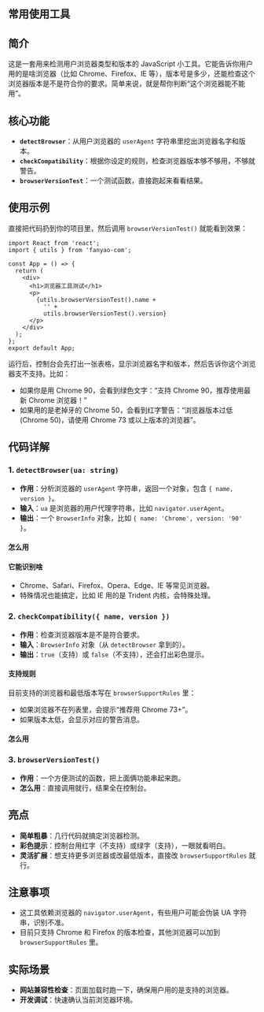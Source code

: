 ## 常用使用工具

## 简介

这是一套用来检测用户浏览器类型和版本的 JavaScript 小工具。它能告诉你用户用的是啥浏览器（比如 Chrome、Firefox、IE 等），版本号是多少，还能检查这个浏览器版本是不是符合你的要求。简单来说，就是帮你判断“这个浏览器能不能用”。

## 核心功能

- **`detectBrowser`**：从用户浏览器的 `userAgent` 字符串里挖出浏览器名字和版本。
- **`checkCompatibility`**：根据你设定的规则，检查浏览器版本够不够用，不够就警告。
- **`browserVersionTest`**：一个测试函数，直接跑起来看看结果。

## 使用示例

直接把代码扔到你的项目里，然后调用 `browserVersionTest()` 就能看到效果：

```tsx
import React from 'react';
import { utils } from 'fanyao-com';

const App = () => {
  return (
    <div>
      <h1>浏览器工具测试</h1>
      <p>
        {utils.browserVersionTest().name +
          '' +
          utils.browserVersionTest().version}
      </p>
    </div>
  );
};
export default App;
```

运行后，控制台会先打出一张表格，显示浏览器名字和版本，然后告诉你这个浏览器支不支持。比如：

- 如果你是用 Chrome 90，会看到绿色文字：“支持 Chrome 90，推荐使用最新 Chrome 浏览器！”
- 如果用的是老掉牙的 Chrome 50，会看到红字警告：“浏览器版本过低 (Chrome 50)，请使用 Chrome 73 或以上版本的浏览器”。

## 代码详解

### 1. `detectBrowser(ua: string)`

- **作用**：分析浏览器的 `userAgent` 字符串，返回一个对象，包含 `{ name, version }`。
- **输入**：`ua` 是浏览器的用户代理字符串，比如 `navigator.userAgent`。
- **输出**：一个 `BrowserInfo` 对象，比如 `{ name: 'Chrome', version: '90' }`。

#### 怎么用

#### 它能识别啥

- Chrome、Safari、Firefox、Opera、Edge、IE 等常见浏览器。
- 特殊情况也能搞定，比如 IE 用的是 Trident 内核，会特殊处理。

### 2. `checkCompatibility({ name, version })`

- **作用**：检查浏览器版本是不是符合要求。
- **输入**：`BrowserInfo` 对象（从 `detectBrowser` 拿到的）。
- **输出**：`true`（支持）或 `false`（不支持），还会打出彩色提示。

#### 支持规则

目前支持的浏览器和最低版本写在 `browserSupportRules` 里：

- 如果浏览器不在列表里，会提示“推荐用 Chrome 73+”。
- 如果版本太低，会显示对应的警告消息。

#### 怎么用

### 3. `browserVersionTest()`

- **作用**：一个方便测试的函数，把上面俩功能串起来跑。
- **怎么用**：直接调用就行，结果全在控制台。

## 亮点

- **简单粗暴**：几行代码就搞定浏览器检测。
- **彩色提示**：控制台用红字（不支持）或绿字（支持），一眼就看明白。
- **灵活扩展**：想支持更多浏览器或改最低版本，直接改 `browserSupportRules` 就行。

## 注意事项

- 这工具依赖浏览器的 `navigator.userAgent`，有些用户可能会伪装 UA 字符串，识别不准。
- 目前只支持 Chrome 和 Firefox 的版本检查，其他浏览器可以加到 `browserSupportRules` 里。

## 实际场景

- **网站兼容性检查**：页面加载时跑一下，确保用户用的是支持的浏览器。
- **开发调试**：快速确认当前浏览器环境。
